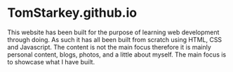 # TomStarkey.github.io
This website has been built for the purpose of learning web development through doing. As such it has all been built from scratch using HTML, CSS and Javascript. The content is not the main focus therefore it is mainly personal content, blogs, photos, and a little about myself. The main focus is to showcase what I have built.
